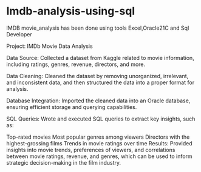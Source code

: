 # Imdb-analysis-using-sql
IMDB movie_analysis has been done using tools Excel,Oracle21C and Sql Developer

Project: IMDb Movie Data Analysis

Data Source: Collected a dataset from Kaggle related to movie information, including ratings, genres, revenue, directors, and more.

Data Cleaning: Cleaned the dataset by removing unorganized, irrelevant, and inconsistent data, and then structured the data into a proper format for analysis.

Database Integration: Imported the cleaned data into an Oracle database, ensuring efficient storage and querying capabilities.

SQL Queries: Wrote and executed SQL queries to extract key insights, such as:

Top-rated movies
Most popular genres among viewers
Directors with the highest-grossing films
Trends in movie ratings over time
Results: Provided insights into movie trends, preferences of viewers, and correlations between movie ratings, revenue, and genres, which can be used to inform strategic decision-making in the film industry.
